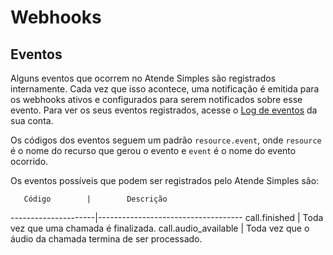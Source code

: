# Webhooks

## Eventos

Alguns eventos que ocorrem no Atende Simples são registrados internamente. Cada vez que isso acontece, uma notificação é emitida para os webhooks ativos e configurados para serem notificados sobre esse evento. Para ver os seus eventos registrados, acesse o [Log de eventos](http://app.atendesimples.com/webhook/event_logs) da sua conta.

Os códigos dos eventos seguem um padrão `resource.event`, onde `resource` é o nome do recurso que gerou o evento e `event` é o nome do evento ocorrido.

Os eventos possíveis que podem ser registrados pelo Atende Simples são:

       Código        |        Descrição
---------------------|------------------------------------
call.finished        | Toda vez que uma chamada é finalizada.
call.audio_available | Toda vez que o áudio da chamada termina de ser processado.
